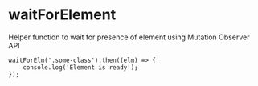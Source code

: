 # waitForElement
 Helper function to wait for presence of element using Mutation Observer API

```
waitForElm('.some-class').then((elm) => {
    console.log('Element is ready');
});